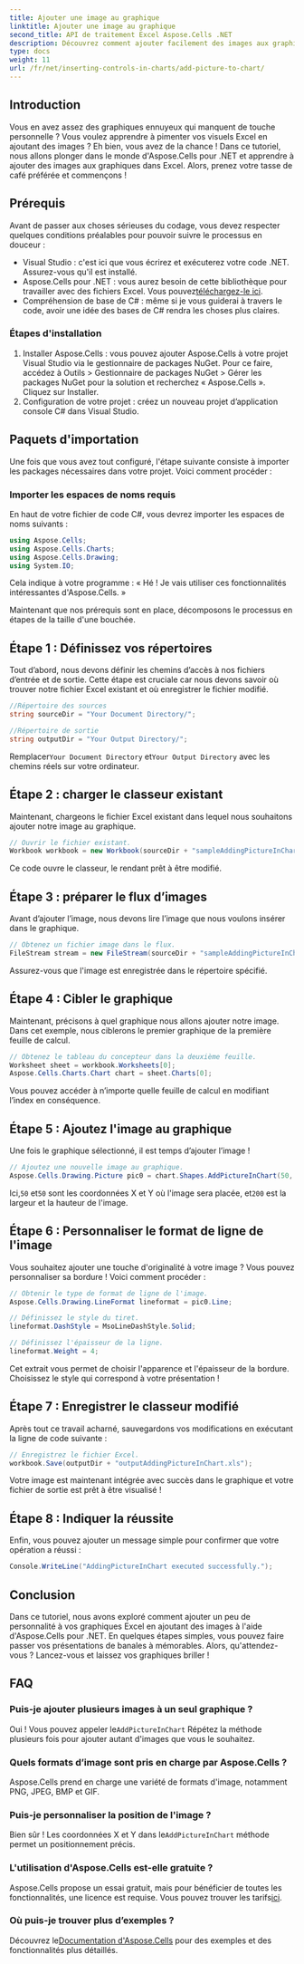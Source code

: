 ```yaml
---
title: Ajouter une image au graphique
linktitle: Ajouter une image au graphique
second_title: API de traitement Excel Aspose.Cells .NET
description: Découvrez comment ajouter facilement des images aux graphiques Excel à l'aide d'Aspose.Cells pour .NET. Améliorez vos graphiques et vos présentations en quelques étapes simples.
type: docs
weight: 11
url: /fr/net/inserting-controls-in-charts/add-picture-to-chart/
---
```

## Introduction

Vous en avez assez des graphiques ennuyeux qui manquent de touche personnelle ? Vous voulez apprendre à pimenter vos visuels Excel en ajoutant des images ? Eh bien, vous avez de la chance ! Dans ce tutoriel, nous allons plonger dans le monde d'Aspose.Cells pour .NET et apprendre à ajouter des images aux graphiques dans Excel. Alors, prenez votre tasse de café préférée et commençons !

## Prérequis

Avant de passer aux choses sérieuses du codage, vous devez respecter quelques conditions préalables pour pouvoir suivre le processus en douceur :

- Visual Studio : c'est ici que vous écrirez et exécuterez votre code .NET. Assurez-vous qu'il est installé.
-  Aspose.Cells pour .NET : vous aurez besoin de cette bibliothèque pour travailler avec des fichiers Excel. Vous pouvez[téléchargez-le ici](https://releases.aspose.com/cells/net/).
- Compréhension de base de C# : même si je vous guiderai à travers le code, avoir une idée des bases de C# rendra les choses plus claires.

### Étapes d'installation

1. Installer Aspose.Cells : vous pouvez ajouter Aspose.Cells à votre projet Visual Studio via le gestionnaire de packages NuGet. Pour ce faire, accédez à Outils > Gestionnaire de packages NuGet > Gérer les packages NuGet pour la solution et recherchez « Aspose.Cells ». Cliquez sur Installer.
2. Configuration de votre projet : créez un nouveau projet d’application console C# dans Visual Studio.

## Paquets d'importation

Une fois que vous avez tout configuré, l'étape suivante consiste à importer les packages nécessaires dans votre projet. Voici comment procéder :

### Importer les espaces de noms requis

En haut de votre fichier de code C#, vous devrez importer les espaces de noms suivants :

```csharp
using Aspose.Cells;
using Aspose.Cells.Charts;
using Aspose.Cells.Drawing;
using System.IO;
```

Cela indique à votre programme : « Hé ! Je vais utiliser ces fonctionnalités intéressantes d'Aspose.Cells. »

Maintenant que nos prérequis sont en place, décomposons le processus en étapes de la taille d'une bouchée. 

## Étape 1 : Définissez vos répertoires

Tout d’abord, nous devons définir les chemins d’accès à nos fichiers d’entrée et de sortie. Cette étape est cruciale car nous devons savoir où trouver notre fichier Excel existant et où enregistrer le fichier modifié.

```csharp
//Répertoire des sources
string sourceDir = "Your Document Directory/";

//Répertoire de sortie
string outputDir = "Your Output Directory/";
```

 Remplacer`Your Document Directory` et`Your Output Directory` avec les chemins réels sur votre ordinateur. 

## Étape 2 : charger le classeur existant

Maintenant, chargeons le fichier Excel existant dans lequel nous souhaitons ajouter notre image au graphique.

```csharp
// Ouvrir le fichier existant.
Workbook workbook = new Workbook(sourceDir + "sampleAddingPictureInChart.xls");
```

Ce code ouvre le classeur, le rendant prêt à être modifié.

## Étape 3 : préparer le flux d’images

Avant d’ajouter l’image, nous devons lire l’image que nous voulons insérer dans le graphique. 

```csharp
// Obtenez un fichier image dans le flux.
FileStream stream = new FileStream(sourceDir + "sampleAddingPictureInChart.png", FileMode.Open, FileAccess.Read);
```

Assurez-vous que l'image est enregistrée dans le répertoire spécifié.

## Étape 4 : Cibler le graphique

Maintenant, précisons à quel graphique nous allons ajouter notre image. Dans cet exemple, nous ciblerons le premier graphique de la première feuille de calcul.

```csharp
// Obtenez le tableau du concepteur dans la deuxième feuille.
Worksheet sheet = workbook.Worksheets[0];
Aspose.Cells.Charts.Chart chart = sheet.Charts[0];
```

Vous pouvez accéder à n’importe quelle feuille de calcul en modifiant l’index en conséquence.

## Étape 5 : Ajoutez l'image au graphique

Une fois le graphique sélectionné, il est temps d’ajouter l’image ! 

```csharp
// Ajoutez une nouvelle image au graphique.
Aspose.Cells.Drawing.Picture pic0 = chart.Shapes.AddPictureInChart(50, 50, stream, 200, 200);
```

 Ici,`50` et`50` sont les coordonnées X et Y où l'image sera placée, et`200` est la largeur et la hauteur de l'image.

## Étape 6 : Personnaliser le format de ligne de l'image

Vous souhaitez ajouter une touche d'originalité à votre image ? Vous pouvez personnaliser sa bordure ! Voici comment procéder :

```csharp
// Obtenir le type de format de ligne de l'image.
Aspose.Cells.Drawing.LineFormat lineformat = pic0.Line; 

// Définissez le style du tiret.
lineformat.DashStyle = MsoLineDashStyle.Solid;

// Définissez l'épaisseur de la ligne.
lineformat.Weight = 4;    
```

Cet extrait vous permet de choisir l'apparence et l'épaisseur de la bordure. Choisissez le style qui correspond à votre présentation !

## Étape 7 : Enregistrer le classeur modifié

Après tout ce travail acharné, sauvegardons vos modifications en exécutant la ligne de code suivante :

```csharp
// Enregistrez le fichier Excel.
workbook.Save(outputDir + "outputAddingPictureInChart.xls");
```

Votre image est maintenant intégrée avec succès dans le graphique et votre fichier de sortie est prêt à être visualisé !

## Étape 8 : Indiquer la réussite

Enfin, vous pouvez ajouter un message simple pour confirmer que votre opération a réussi :

```csharp
Console.WriteLine("AddingPictureInChart executed successfully.");
```

## Conclusion

Dans ce tutoriel, nous avons exploré comment ajouter un peu de personnalité à vos graphiques Excel en ajoutant des images à l'aide d'Aspose.Cells pour .NET. En quelques étapes simples, vous pouvez faire passer vos présentations de banales à mémorables. Alors, qu'attendez-vous ? Lancez-vous et laissez vos graphiques briller !

## FAQ

### Puis-je ajouter plusieurs images à un seul graphique ?
 Oui ! Vous pouvez appeler le`AddPictureInChart` Répétez la méthode plusieurs fois pour ajouter autant d'images que vous le souhaitez.

### Quels formats d’image sont pris en charge par Aspose.Cells ?
Aspose.Cells prend en charge une variété de formats d'image, notamment PNG, JPEG, BMP et GIF.

### Puis-je personnaliser la position de l'image ?
 Bien sûr ! Les coordonnées X et Y dans le`AddPictureInChart` méthode permet un positionnement précis.

### L'utilisation d'Aspose.Cells est-elle gratuite ?
Aspose.Cells propose un essai gratuit, mais pour bénéficier de toutes les fonctionnalités, une licence est requise. Vous pouvez trouver les tarifs[ici](https://purchase.aspose.com/buy).

### Où puis-je trouver plus d’exemples ?
 Découvrez le[Documentation d'Aspose.Cells](https://reference.aspose.com/cells/net/) pour des exemples et des fonctionnalités plus détaillés.